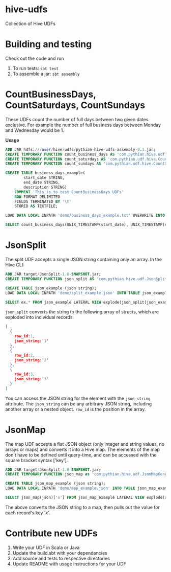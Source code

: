 hive-udfs
=========

Collection of Hive UDFs


Building and testing
====================
Check out the code and run 

1. To run tests: ```sbt test```
2. To assemble a jar: ```sbt assembly```


CountBusinessDays, CountSaturdays, CountSundays
===============================================

These UDFs count the number of full days between two given dates exclusive. For example the number of full business
days between Monday and Wednesday would be 1. 

**Usage**

```sql
ADD JAR hdfs:///user/hive/udfs/pythian-hive-udfs-assembly-0.1.jar;
CREATE TEMPORARY FUNCTION count_business_days AS 'com.pythian.hive.udf.CountBusinessDays';
CREATE TEMPORARY FUNCTION count_saturdays AS 'com.pythian.udf.hive.CountSaturdays';
CREATE TEMPORARY FUNCTION count_sundays AS 'com.pythian.udf.hive.CountSundays';

CREATE TABLE business_days_example(
        start_date STRING,
        end_date STRING,
        description STRING)
    COMMENT 'This is to test CountBusinessDays UDFs'
    ROW FORMAT DELIMITED
    FIELDS TERMINATED BY '\t'
    STORED AS TEXTFILE;

LOAD DATA LOCAL INPATH 'demo/business_days_example.txt' OVERWRITE INTO TABLE business_days_example;

SELECT count_business_days(UNIX_TIMESTAMP(start_date), UNIX_TIMESTAMP(end_date)) FROM business_days_example;
```

JsonSplit
=========

The split UDF accepts a single JSON string containing only an array. In the Hive CLI:

```sql
ADD JAR target/JsonSplit-1.0-SNAPSHOT.jar;
CREATE TEMPORARY FUNCTION json_split AS 'com.pythian.hive.udf.JsonSplitGenericUDF';

CREATE TABLE json_example (json string);
LOAD DATA LOCAL INPATH 'demo/split_example.json' INTO TABLE json_example;

SELECT ex.* FROM json_example LATERAL VIEW explode(json_split(json_example.json)) ex;
```

```json_split``` converts the string to the following array of structs, which are exploded into individual records: 

```json
[
  {
    row_id:1, 
    json_string:'1' 
  },
  { 
    row_id:2, 
    json_string:'2' 
  }, 
  {
    row_id:3, 
    json_string:'3' 
  }
]
```

You can access the JSON string for the element with the ```json_string``` attribute. The ```json_string``` can be any arbitrary JSON string, including another array or a nested object. ```row_id``` is the position in the array.


JsonMap
=======

The map UDF accepts a flat JSON object (only integer and string values, no arrays or maps) and converts it into a Hive map. The elements of the map don't have to be defined until query-time, and can be accessed with the square bracket syntax ['key'].

```sql
ADD JAR target/JsonSplit-1.0-SNAPSHOT.jar;
CREATE TEMPORARY FUNCTION json_map as 'com.pythian.hive.udf.JsonMapGenericUDF';

CREATE TABLE json_map_example (json string);
LOAD DATA LOCAL INPATH 'demo/map_example.json' INTO TABLE json_map_example;

SELECT json_map(json)['x'] FROM json_map_example LATERAL VIEW explode(array(json_map_example.json)) ex;
```

The above converts the JSON string to a map, then pulls out the value for each record's key 'x'.

Contribute new UDFs
===================

1. Write your UDF in Scala or Java
2. Update the build.sbt with your dependencies
3. Add source and tests to respective directories
4. Update README with usage instructions for your UDF

